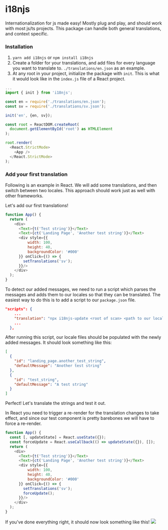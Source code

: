 # i18njs
Internationalization for js made easy! Mostly plug and play, and should work with most js/ts projects. This package can handle both general translations, and context specific.

### Installation
1. `yarn add i18njs` or `npm install i18njs`
2. Create a folder for your translations, and add files for every language you want to translate to. `./translations/en.json` as an example.
3. At any root in your project, initialize the package with `init`. This is what it would look like in the `index.js` file of a React project. 
```js
...
import { init } from 'i18njs';

const en = require('./translations/en.json');
const sv = require('./translations/sv.json');

init('en', {en, sv});

const root = ReactDOM.createRoot(
  document.getElementById('root') as HTMLElement
);

root.render(
  <React.StrictMode>
    <App />
  </React.StrictMode>
);
```


### Add your first translation
Following is an example in React. We will add some translations, and then switch between two locales. This approach should work just as well with other frameworks. 

Let's add our first translations!
```js
function App() {
  return (
    <div>
      <Text>{t('Test string')}</Text>
      <Text>{ct('Landing Page', 'Another test string')}</Text>
      <div style={{
          width: 100, 
          height: 40, 
          backgroundColor: '#000'
      }} onClick={() => {
        setTranslations('sv');
      }}/>
    </div>
  );
}
```
To detect our added messages, we need to run a script which parses the messages and adds them to our locales so that they can be translated. The easiest way to do this is to add a script to our `package.json` file.
```json
"scripts": {
    ...
    "translation": "npx i18njs-update <root of scan> <path to our locales dir>"
    ...
  },
```
After running this script, our locale files should be populated with the newly added messages. It should look something like this:

```json
[
  {
    "id": "landing_page.another_test_string",
    "defaultMessage": "Another test string"
  },
  {
    "id": "test_string",
    "defaultMessage": "A test string"
  }
]
```

Perfect! Let's translate the strings and test it out.

In React you need to trigger a re-render for the translation changes to take effect, and since our test component is pretty barebones we will have to force a re-render.

```js
function App() {
  const [, updateState] = React.useState({});
  const forceUpdate = React.useCallback(() => updateState({}), []);
  return (
    <div>
      <Text>{t('Test string')}</Text>
      <Text>{ct('Landing Page', 'Another test string')}</Text>
      <div style={{
          width: 100, 
          height: 40, 
          backgroundColor: '#000'
      }} onClick={() => {
        setTranslations('sv');
        forceUpdate();
      }}/>
    </div>
  );
}
```

If you've done everything right, it should now look something like this!
![](https://media1.giphy.com/media/v1.Y2lkPTc5MGI3NjExOWNvamQ3Z3V6ZXF2YTBzejBsN21uOW85cmVibnAyaG15Z2VmbThzeiZlcD12MV9pbnRlcm5hbF9naWZfYnlfaWQmY3Q9Zw/NDbRQNIOj7ejpm2ikj/giphy.gif)
